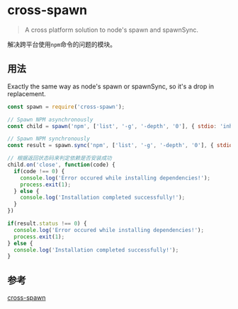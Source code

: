 # cross-spawn
> A cross platform solution to node's spawn and spawnSync.

解决跨平台使用`npm`命令的问题的模块。

## 用法
Exactly the same way as node's spawn or spawnSync, so it's a drop in replacement.

```js
const spawn = require('cross-spawn');

// Spawn NPM asynchronously
const child = spawn('npm', ['list', '-g', '-depth', '0'], { stdio: 'inherit' });

// Spawn NPM synchronously
const result = spawn.sync('npm', ['list', '-g', '-depth', '0'], { stdio: 'inherit' });

// 根据返回状态码来判定依赖是否安装成功
child.on('close', function(code) {
  if(code !== 0) {
    console.log('Error occured while installing dependencies!');
    process.exit(1);
  } else {
    console.log('Installation completed successfully!');
  }
})

if(result.status !== 0) {
  console.log('Error occured while installing dependencies!');
  process.exit(1);
} else {
  console.log('Installation completed successfully!');
}
```

## 参考
[cross-spawn](https://github.com/moxystudio/node-cross-spawn)